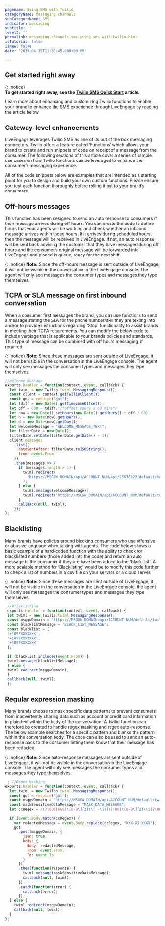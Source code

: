 ```yaml
---
pagename: Using SMS with Twilio
categoryName: Messaging channels
subCategoryName: SMS
indicator: messaging
subtitle: ''
level3: ''
permalink: messaging-channels-sms-using-sms-with-twilio.html
isTutorial: false
isNew: false
date: '2019-04-15T11:31:45.000+00:00'

---
```

## Get started right away

{: .notice}  
**To get started right away, see the** [**Twilio SMS Quick Start**](getting-started-quick-start-guides-twilio-sms-quick-start.html) **article.**

Learn more about enhancing and customizing Twilio functions to enable your brand to enhance the SMS experience through LiveEngage by reading the article below.

## Gateway-level enhancements

LiveEngage leverages Twilio SMS as one of its out of the box messaging connectors. Twilio offers a feature called ‘Functions’ which allows your brand to create and run snippets of code on receipt of a message from the consumer. The following sections of this article cover a series of sample use cases on how Twilio functions can be leveraged to enhance the consumer’s messaging experience.

All of the code snippets below are examples that are intended as a starting point for you to design and build your own custom functions. Please ensure you test each function thoroughly before rolling it out to your brand’s consumers.

## Off-hours messages

This function has been designed to send an auto response to consumers if their message arrives during off hours. You can create the code to define hours that your agents will be working and check whether an inbound message arrives within those hours. If it arrives during scheduled hours, then the message will be received in LiveEngage. If not, an auto response will be sent back advising the customer that they have messaged during off hours and the consumer’s original message will be forwarded into LiveEngage and placed in queue, ready for the next shift.

{: .notice}
**Note:** Since the off-hours message is sent outside of LiveEngage, it will not be visible in the conversation in the LiveEngage console. The agent will only see messages the consumer types and messages they type themselves.

## TCPA or SLA message on first inbound conversation

When a consumer first messages the brand, you can use functions to send a message stating the SLA for the phone number/skill they are texting into and/or to provide instructions regarding ‘Stop’ functionality to assist brands in meeting their TCPA requirements. You can modify the below code to include verbiage that is applicable to your brands policies and standards. This type of message can be combined with off hours messaging, if required.

{: .notice}
**Note:** Since these messages are sent outside of LiveEngage, it will not be visible in the conversation in the LiveEngage console. The agent will only see messages the consumer types and messages they type themselves.

```javascript
//Welcome Message
exports.handler = function(context, event, callback) {
  let twiml = new Twilio.twiml.MessagingResponse();
  const client = context.getTwilioClient();
  const got = require("got");
  let tdiff = new Date().getTimezoneOffset();
  let off = 600 - tdiff; /*offset hours x 60 mins*/
  let now = new Date().setHours(new Date().getHours() + off / 60);
  let h = new Date(now).getHours();
  let d = new Date(now).getDay();
  let welcomeMessage = "WELCOME_MESSAGE_TEXT";
  let filterDate = new Date();
  filterDate.setDate(filterDate.getDate() - 1);
  client.messages
    .list({
      dateSentAfter: filterDate.toISOString(),
      from: event.From
    })
    .then(messages => {
      if (messages.length > 1) {
        twiml.redirect(
          "https://MSGGW_DOMAIN/api/ACCOUNT_NUM/api/25638322/default/twilio"
        );
      } else {
        twiml.message(welcomeMessage);
        twiml.redirect("https://MSGGW_DOMAIN/api/ACCOUNT_NUM/default/twilio");
      }
      callback(null, twiml);
    });
};
```

## Blacklisting

Many brands have policies around blocking consumers who use offensive or abusive language when talking with agents. The code below shows a basic example of a hard-coded function with the ability to check for blacklisted numbers (those added into the code) and return an auto message to the consumer if they are have been added to the 'black-list'. A more scalable method for ‘Blacklisting’ would be to modify this code further to check a list of numbers in a csv file on your servers or a cloud server.

{: .notice}
**Note:** Since these messages are sent outside of LiveEngage, it will not be visible in the conversation in the LiveEngage console, the agent will only see messages the consumer types and messages they type themselves.

```javascript
_//Blacklisting_
 exports.handler = function(context, event, callback) {
 let twiml = new Twilio.twiml.MessagingResponse();
 const msggwDomain = 'https://MSGGW_DOMAIN/api/ACCOUNT_NUM/default/twilio';
 const blacklistMessage = 'BLACK_LIST_MESSAGE';
 const blacklist = [
 '+1855XXXXXXX',
 '+1855XXXXXXX',
 '+1855XXXXXXX'
 ];

 if (blacklist.includes(event.From)) {
 twiml.message(blacklistMessage);
 } else {
 twiml.redirect(msggwDomain);
 }
 callback(null, twiml);
 };
```

## Regular expression masking

Many brands choose to mask specific data patterns to prevent consumers from inadvertently sharing data such as account or credit card information in plain text within the body of the conversation. A Twilio function can therefore be created to handle regex masking and regex auto-response. The below example searches for a specific pattern and blanks the pattern within the conversation body. The code can also be used to send an auto-response back to the consumer letting them know that their message has been redacted.

{: .notice}
**Note:** Since auto-response messages are sent outside of LiveEngage, it will not be visible in the conversation in the LiveEngage console. The agent will only see messages the consumer types and messages they type themselves.

```javascript
_; //Regex Masking_
exports.handler = function(context, event, callback) {
  let twiml = new Twilio.twiml.MessagingResponse();
  const got = require("got");
  const msggwDomain = "https://MSGGW_DOMAIN/api/ACCOUNT_NUM/default/twilio";
  const maskSensitiveDataMessage = "MASK_DATA_MESSAGE";
  let ccRegex = /(?!000|666)\[0-9\]{3}(\[ -\]?)(?!00)\[0-9\]{2}\\1(?!0000)\[0-9\]{4}$/gi;

  if (event.Body.match(ccRegex)) {
    var redactedMessage = event.Body.replace(ccRegex, "XXX-XX-XXXX");
    got
      .post(msggwDomain, {
        json: true,
        body: {
          Body: redactedMessage,
          From: event.From,
          To: event.To
        }
      })
      .then(function(response) {
        twiml.message(maskSensitiveDataMessage);
        callback(null, twiml);
      })
      .catch(function(error) {
        callback(error);
      });
  } else {
    twiml.redirect(msggwDomain);
    callback(null, twiml);
  }
};
```
